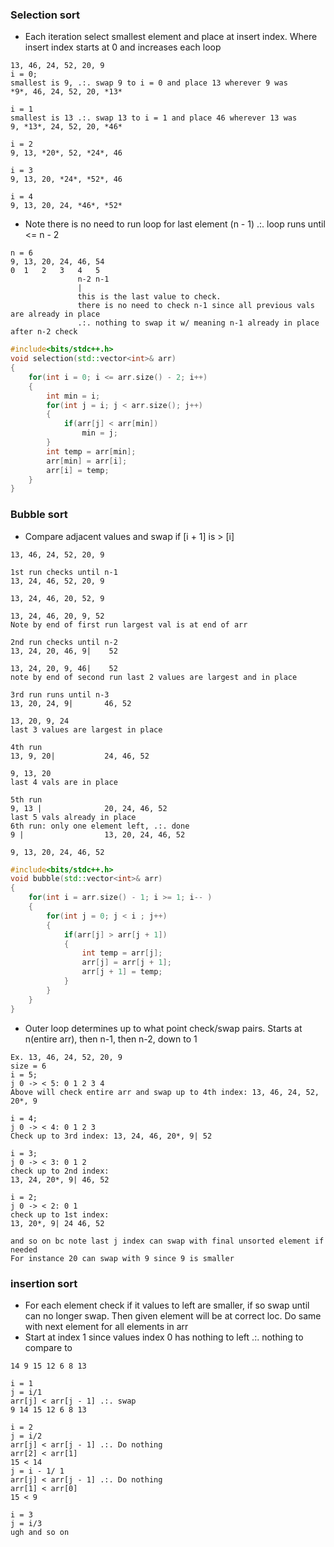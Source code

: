 ### Selection sort
- Each iteration select smallest element and place at insert index. Where insert index
  starts at 0 and increases each loop
```
13, 46, 24, 52, 20, 9
i = 0;
smallest is 9, .:. swap 9 to i = 0 and place 13 wherever 9 was
*9*, 46, 24, 52, 20, *13*

i = 1
smallest is 13 .:. swap 13 to i = 1 and place 46 wherever 13 was
9, *13*, 24, 52, 20, *46*

i = 2
9, 13, *20*, 52, *24*, 46

i = 3
9, 13, 20, *24*, *52*, 46

i = 4
9, 13, 20, 24, *46*, *52*
```
- Note there is no need to run loop for last element (n - 1) .:. loop runs until <= n - 2
```
n = 6
9, 13, 20, 24, 46, 54
0  1   2   3   4   5
               n-2 n-1
               |
               this is the last value to check.
               there is no need to check n-1 since all previous vals are already in place
               .:. nothing to swap it w/ meaning n-1 already in place after n-2 check
```
```c++
#include<bits/stdc++.h>
void selection(std::vector<int>& arr)
{
    for(int i = 0; i <= arr.size() - 2; i++)
    {
        int min = i;
        for(int j = i; j < arr.size(); j++)
        {
            if(arr[j] < arr[min]) 
                min = j;
        }
        int temp = arr[min];
        arr[min] = arr[i];
        arr[i] = temp;
    }
}
```
### Bubble sort
- Compare adjacent values and swap if [i + 1] is > [i]
```
13, 46, 24, 52, 20, 9

1st run checks until n-1
13, 24, 46, 52, 20, 9

13, 24, 46, 20, 52, 9

13, 24, 46, 20, 9, 52
Note by end of first run largest val is at end of arr

2nd run checks until n-2
13, 24, 20, 46, 9|    52

13, 24, 20, 9, 46|    52
note by end of second run last 2 values are largest and in place

3rd run runs until n-3
13, 20, 24, 9|       46, 52

13, 20, 9, 24
last 3 values are largest in place

4th run
13, 9, 20|           24, 46, 52

9, 13, 20
last 4 vals are in place

5th run
9, 13 |              20, 24, 46, 52
last 5 vals already in place
6th run: only one element left, .:. done 
9 |                  13, 20, 24, 46, 52

9, 13, 20, 24, 46, 52
```
```c++
#include<bits/stdc++.h>
void bubble(std::vector<int>& arr)
{
    for(int i = arr.size() - 1; i >= 1; i-- )
    {
        for(int j = 0; j < i ; j++)
        {
            if(arr[j] > arr[j + 1])
            {
                int temp = arr[j];
                arr[j] = arr[j + 1];
                arr[j + 1] = temp;
            }
        }
    }
}
```
- Outer loop determines up to what point check/swap pairs. Starts at n(entire arr), 
  then n-1, then n-2,  down to 1
```
Ex. 13, 46, 24, 52, 20, 9
size = 6 
i = 5;
j 0 -> < 5: 0 1 2 3 4
Above will check entire arr and swap up to 4th index: 13, 46, 24, 52, 20*, 9

i = 4;
j 0 -> < 4: 0 1 2 3
Check up to 3rd index: 13, 24, 46, 20*, 9| 52

i = 3;
j 0 -> < 3: 0 1 2 
check up to 2nd index: 
13, 24, 20*, 9| 46, 52

i = 2;
j 0 -> < 2: 0 1
check up to 1st index:
13, 20*, 9| 24 46, 52

and so on bc note last j index can swap with final unsorted element if needed
For instance 20 can swap with 9 since 9 is smaller
```
### insertion sort
- For each element check if it values to left are smaller, if so swap until can no longer swap.
  Then given element will be at correct loc. Do same with next element for all elements in arr
- Start at index 1 since values index 0 has nothing to left .:. nothing to compare to  
```
14 9 15 12 6 8 13

i = 1
j = i/1
arr[j] < arr[j - 1] .:. swap
9 14 15 12 6 8 13

i = 2
j = i/2
arr[j] < arr[j - 1] .:. Do nothing
arr[2] < arr[1]
15 < 14
j = i - 1/ 1
arr[j] < arr[j - 1] .:. Do nothing
arr[1] < arr[0]
15 < 9 

i = 3
j = i/3
ugh and so on
```
```c++

```
